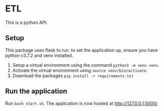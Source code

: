# ETL
This is a python API.

## Setup
This package uses flask to run. to set the application up,
ensure you have python v3.7.2 and venv installed.
1. Setup a virtual environment using the command `python3 -m venv venv`.
2. Activate the virtual environment using `source venv/bin/activate`.
3. Download the packages `pip install -r requirements.txt`

## Run the application
Run `bash start.sh`.
The application is now hosted at http://127.0.0.1:5000/